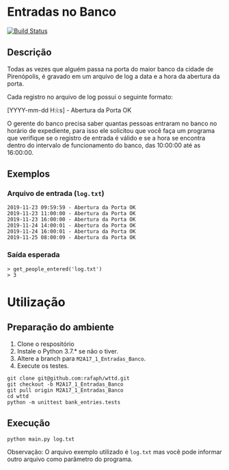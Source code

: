 # Entradas no Banco

[![Build Status](https://travis-ci.org/rafaph/wttd.svg?branch=M2A17_1_Entradas_Banco)](https://travis-ci.org/rafaph/wttd)

## Descrição

Todas as vezes que alguém passa na porta do maior banco da cidade de
Pirenópolis, é gravado em um arquivo de log a data e a hora da
abertura da porta.

Cada registro no arquivo de log possui o seguinte formato:

[YYYY-mm-dd H:i:s] - Abertura da Porta OK

O gerente do banco precisa saber quantas pessoas entraram no banco
no horário de expediente, para isso ele solicitou que você faça um
programa que verifique se o registro de entrada é válido e se a
hora se encontra dentro do intervalo de funcionamento do banco, das
10:00:00 até as 16:00:00.

## Exemplos

### Arquivo de entrada (`log.txt`)

```
2019-11-23 09:59:59 - Abertura da Porta OK
2019-11-23 11:00:00 - Abertura da Porta OK
2019-11-23 16:00:00 - Abertura da Porta OK
2019-11-24 14:00:01 - Abertura da Porta OK
2019-11-24 16:00:01 - Abertura da Porta OK
2019-11-25 08:00:09 - Abertura da Porta OK
```

### Saída esperada

```
> get_people_entered('log.txt')
> 3
```

# Utilização

## Preparação do ambiente

1. Clone o respositório
2. Instale o Python 3.7.* se não o tiver.
3. Altere a branch para `M2A17_1_Entradas_Banco`.
4. Execute os testes.

```console
git clone git@github.com:rafaph/wttd.git
git checkout -b M2A17_1_Entradas_Banco
git pull origin M2A17_1_Entradas_Banco
cd wttd
python -m unittest bank_entries.tests
```

## Execução

```
python main.py log.txt
```

Observação: O arquivo exemplo utilizado é `log.txt` mas você
pode informar outro arquivo como parâmetro do programa.
